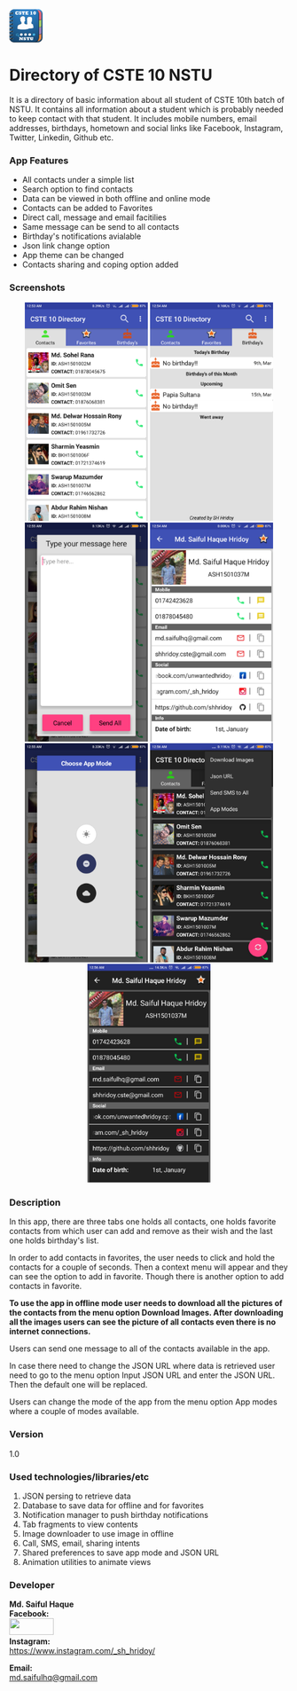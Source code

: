 <img src="https://github.com/shhridoy/CSTE10NSTU_Directory/blob/master/ScreenShots/ic_launcher.png?raw=true" width="60" height="60">

# Directory of CSTE 10 NSTU

It is a directory of basic information about all student of CSTE 10th batch of NSTU. 
It contains all information about a student which is probably needed to keep contact with that student. 
It includes mobile numbers, email addresses, birthdays, hometown and social links like Facebook, Instagram, 
Twitter, Linkedin, Github etc. 

### App Features
* All contacts under a simple list
* Search option to find contacts
* Data can be viewed in both offline and online mode
* Contacts can be added to Favorites
* Direct call, message and email facitilies
* Same message can be send to all contacts
* Birthday's notifications avialable
* Json link change option
* App theme can be changed
* Contacts sharing and coping option added

### Screenshots
<p align="center">
<img src="https://github.com/shhridoy/CSTE10NSTU_Directory/blob/master/ScreenShots/Screenshot_2018-03-09-00-53-42-899_com.cste10nstu.shhridoy.cste10nstu.png?raw=true" width="222">
<img src="https://github.com/shhridoy/CSTE10NSTU_Directory/blob/master/ScreenShots/Screenshot_2018-03-09-00-54-33-595_com.cste10nstu.shhridoy.cste10nstu.png?raw=true" width="222">
<img src="https://github.com/shhridoy/CSTE10NSTU_Directory/blob/master/ScreenShots/Screenshot_2018-03-09-00-55-33-332_com.cste10nstu.shhridoy.cste10nstu.png?raw=true" width="222">
<img src="https://github.com/shhridoy/CSTE10NSTU_Directory/blob/master/ScreenShots/Screenshot_2018-03-09-00-54-50-663_com.cste10nstu.shhridoy.cste10nstu.png?raw=true" width="222">
<img src="https://github.com/shhridoy/CSTE10NSTU_Directory/blob/master/ScreenShots/Screenshot_2018-03-09-00-55-41-541_com.cste10nstu.shhridoy.cste10nstu.png?raw=true" width="222">
<img src="https://github.com/shhridoy/CSTE10NSTU_Directory/blob/master/ScreenShots/Screenshot_2018-03-09-00-56-19-731_com.cste10nstu.shhridoy.cste10nstu.png?raw=true" width="222">
<img src="https://github.com/shhridoy/CSTE10NSTU_Directory/blob/master/ScreenShots/Screenshot_2018-03-09-00-56-35-857_com.cste10nstu.shhridoy.cste10nstu.png?raw=true" width="222">
</p>

### Description
In this app, there are three tabs one holds all contacts, one holds favorite contacts from which user can add and remove as their wish and the last one holds birthday's list.

In order to add contacts in favorites, the user needs to click and hold the contacts for a couple of seconds. Then a context menu will appear and they can see the option to add in favorite. Though there is another option to add contacts in favorite.

**To use the app in offline mode user needs to download all the pictures of the contacts from the menu option Download Images. After downloading all the images users can see the picture of all contacts even there is no internet connections.**

Users can send one message to all of the contacts available in the app. 

In case there need to change the JSON URL where data is retrieved user need to go to the menu option Input JSON URL and enter the JSON URL. Then the default one will be replaced.

Users can change the mode of the app from the menu option App modes where a couple of modes available.

### Version
1.0

### Used technologies/libraries/etc
1. JSON persing to retrieve data
2. Database to save data for offline and for favorites
3. Notification manager to push birthday notifications
4. Tab fragments to view contents
5. Image downloader to use image in offline
6. Call, SMS, email, sharing intents
7. Shared preferences to save app mode and JSON URL
8. Animation utilities to animate views

### Developer
**Md. Saiful Haque**<br>
**Facebook:**<br>
<a href="https://www.facebook.com/unwantedhridoy.cptrii"> <img src="https://github.com/shhridoy/Fatwa_Arkanul_Islam/blob/master/screenshots/220px-Facebook.svg.png?raw=true" width="80" height="30"> </a><br>
**Instagram:**<br>https://www.instagram.com/_sh_hridoy/

**Email:** <br>md.saifulhq@gmail.com
